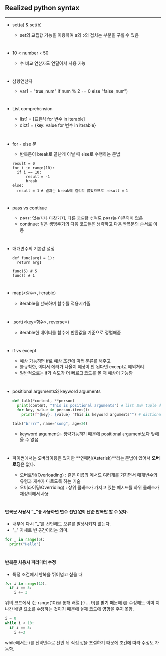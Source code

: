## Realized python syntax

---

- set(a) & set(b)

  - set의 교집합 기능을 이용하여 a와 b의 겹치는 부분을 구할 수 있음

  #

- 10 < number < 50

  - 수 비교 연산자도 연달아서 사용 가능

  #

- 삼항연산자

  - var1 = "true_num" if num % 2 == 0 else "false_num")

  #

- List comprehension

  - list1 = [표현식 for 변수 in iterable]
  - dict1 = {key: value for 변수 in iterable}

  #

- for - else 문

  - 반복문이 break로 끝난게 아닐 때 else로 수행하는 문법

  ```
  result = 0
  for i in range(10):
  	if i == 10:
  		result = -1
  		break
  else:
  	result = 1 # 결과는 break에 걸리지 않았으므로 result = 1
  ```

  #

- pass vs continue

  - pass: 없는거나 마찬가지, 다른 코드랑 섞여도 pass는 아무의미 없음
  - continue: 같은 생명주기의 다음 코드들은 생략하고 다음 반복문의 순서로 이동

  #

- 매개변수의 기본값 설정

  ```
  def func(arg1 = 1):
    return arg1

  func(5) # 5
  func() # 1
  ```

  #

- map(<함수>, iterable)

  - iterable을 반복하며 함수를 적용시켜줌

  #

- <iterable>.sort(<key=함수>, reverse=<boolean>)

  - iterable한 데이터를 함수에 반환값을 기준으로 정렬해줌

  #

- if vs except

  - 예상 가능하면 if로 예상 조건에 따라 분류를 해주고
  - 불규칙한, 어디서 에러가 나올지 예상이 안 된다면 except로 예외처리
  - 일반적으로는 if가 속도가 더 빠르고 코드를 볼 때 예상이 가능함

  #

- positional arguments와 keyword arguments

  ```python
  def talk(*content, **person)
    print(content, "This is positional arguments") # list 또는 tuple 형태로 반환
    for key, value in person.items():
      print(f"{key}: {value} "This is keyword arguments"") # dictionary 형태로 반환

  talk("brrrr", name="song", age=24)
  ```

  - keyword argument는 생략가능하기 때문에 positional argument보다 앞에 올 수 없음

  #

- 파이썬에서는 오버라이팅은 있지만 **언패킹(Asterisk)**라는 문법이 있어서 **오버로딩**은 없다.
  - 오버로딩(Overloading) : 같은 이름의 메서드 여러개를 가지면서 매개변수의 유형과 개수가 다르도록 하는 기술
  - 오버라이딩(Overriding) : 상위 클래스가 가지고 있는 메서드를 하위 클래스가 재정의해서 사용

#

#### 반복문 사용시 "**\_**"를 사용하면 변수 선언 없이 단순 반복만 할 수 있다.

- 내부에 다시 "**\_**"를 선언해도 오류를 발생시키지 않는다.
- "**\_**" 자체로 빈 공간이라는 의미.

```python
for _ in range(5):
  print("Hello")
```

#

#### 반복문 사용시 파라미터 수정

- 특정 조건에서 반복을 뛰어넘고 싶을 때

```python
for i in range(10):
  if i == 5:
    i += 3
```

위의 코드에서 i는 range(10)을 통해 배열 [0 ... 9]를 받기 때문에
i를 수정해도 이미 지나간 배열 요소를 수정하는 것이기 때문에 실제 코드에 영향을 주지 못함.

```python
i = 0
while i < 10:
  if i == 5:
    i +=3
```

while에서는 i를 전역변수로 선언 뒤 직접 값을 조절하기 때문에 조건에 따라 수정도 가능함.

